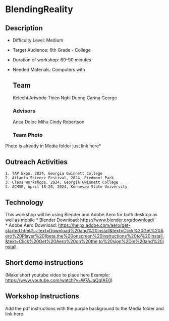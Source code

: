 # BlendingReality

## Description
* Difficulty Level: Medium
* Target Audience: 6th Grade - College
* Duration of workshop: 60-90 minutes
* Needed Materials: Computers with

  ## Team
  Kelechi Ariwodo
  Thien Nghi Duong
  Carina George
  
  ### Advisors
  Anca Doloc Mihu
  Cindy Robertson

  ### Team Photo
Photo is already in Media folder just link here*

  ## Outreach Activities
    1. TAP Expo, 2024, Georgia Gwinnett College
    2. Atlanta Science Festival, 2024, Piedmont Park
    3. Class Workshops, 2024, Georgia Gwinnett College
    4. ACMSE, April 18-20, 2024, Kennesaw State University
 
  ## Technology
  This workshop will be using Blender and Adobe Aero for both desktop as well as mobile
    * Blender Download: https://www.blender.org/download/ <br>
    * Adobe Aero Download: https://helpx.adobe.com/aero/get-started.html#:~:text=Download%20and%20install&text=Click%20Get%20Aero%20Player%20(beta,the%20onscreen%20instructions%20to%20install.&text=Click%20Get%20Aero%20on%20the,to%20sign%2Din%20and%20install.

## Short demo instructions
(Make short youtube video to place here 
Example: https://www.youtube.com/watch?v=W7AJaQqIAE0)
 
## Workshop Instructions
Add the pdf instructions with the purple background to the Media folder and link here
      

